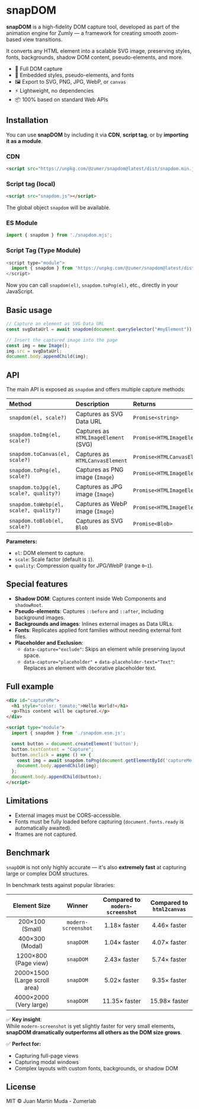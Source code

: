 # snapDOM

**snapDOM** is a high-fidelity DOM capture tool, developed as part of the animation engine for Zumly — a framework for creating smooth zoom-based view transitions.

It converts any HTML element into a scalable SVG image, preserving styles, fonts, backgrounds, shadow DOM content, pseudo-elements, and more.

- 📸 Full DOM capture
- 🎨 Embedded styles, pseudo-elements, and fonts
- 🖼️ Export to SVG, PNG, JPG, WebP, or `canvas`
- ⚡ Lightweight, no dependencies
- 📦 100% based on standard Web APIs


## Installation

You can use **snapDOM** by including it via **CDN**, **script tag**, or by **importing it as a module**.

### CDN

```html
<script src="https://unpkg.com/@zumer/snapdom@latest/dist/snapdom.min.js"></script>
```


### Script tag (local)

```html
<script src="snapdom.js"></script>
```

The global object `snapdom` will be available.


### ES Module

```javascript
import { snapdom } from './snapdom.mjs';
```

### Script Tag (Type Module)

```javascript
<script type="module">
  import { snapdom } from 'https://unpkg.com/@zumer/snapdom@latest/dist/snapdom.mjs';
</script>
```

Now you can call `snapdom(el)`, `snapdom.toPng(el)`, etc., directly in your JavaScript.


## Basic usage

```javascript
// Capture an element as SVG Data URL
const svgDataUrl = await snapdom(document.querySelector("#myElement"));

// Insert the captured image into the page
const img = new Image();
img.src = svgDataUrl;
document.body.appendChild(img);
```


## API

The main API is exposed as `snapdom` and offers multiple capture methods:

| Method | Description | Returns |
|:-------|:------------|:--------|
| `snapdom(el, scale?)` | Captures as SVG Data URL | `Promise<string>` |
| `snapdom.toImg(el, scale?)` | Captures as `HTMLImageElement` (SVG) | `Promise<HTMLImageElement>` |
| `snapdom.toCanvas(el, scale?)` | Captures as `HTMLCanvasElement` | `Promise<HTMLCanvasElement>` |
| `snapdom.toPng(el, scale?)` | Captures as PNG image (`Image`) | `Promise<HTMLImageElement>` |
| `snapdom.toJpg(el, scale?, quality?)` | Captures as JPG image (`Image`) | `Promise<HTMLImageElement>` |
| `snapdom.toWebp(el, scale?, quality?)` | Captures as WebP image (`Image`) | `Promise<HTMLImageElement>` |
| `snapdom.toBlob(el, scale?)` | Captures as SVG `Blob` | `Promise<Blob>` |

**Parameters:**
- `el`: DOM element to capture.
- `scale`: Scale factor (default is `1`).
- `quality`: Compression quality for JPG/WebP (range `0`–`1`).


## Special features

- **Shadow DOM**: Captures content inside Web Components and `shadowRoot`.
- **Pseudo-elements**: Captures `::before` and `::after`, including background images.
- **Backgrounds and images**: Inlines external images as Data URLs.
- **Fonts**: Replicates applied font families without needing external font files.
- **Placeholder and Exclusion**:
  - `data-capture="exclude"`: Skips an element while preserving layout space.
  - `data-capture="placeholder"` + `data-placeholder-text="Text"`: Replaces an element with decorative placeholder text.


## Full example

```html
<div id="captureMe">
  <h1 style="color: tomato;">Hello World!</h1>
  <p>This content will be captured.</p>
</div>

<script type="module">
  import { snapdom } from './snapdom.esm.js';

  const button = document.createElement('button');
  button.textContent = "Capture";
  button.onclick = async () => {
    const img = await snapdom.toPng(document.getElementById('captureMe'), 2);
    document.body.appendChild(img);
  };
  document.body.appendChild(button);
</script>
```


## Limitations

- External images must be CORS-accessible.
- Fonts must be fully loaded before capturing (`document.fonts.ready` is automatically awaited).
- Iframes are not captured.


## Benchmark

`snapDOM` is not only highly accurate — it's also **extremely fast** at capturing large or complex DOM structures.

In benchmark tests against popular libraries:

| Element Size | Winner | Compared to `modern-screenshot` | Compared to `html2canvas` |
|:------------:|:------:|:-------------------------------:|:-------------------------:|
| 200×100 (Small) | `modern-screenshot` | 1.18× faster | 4.46× faster |
| 400×300 (Modal) | `snapDOM` | 1.04× faster | 4.07× faster |
| 1200×800 (Page view) | `snapDOM` | 2.43× faster | 5.74× faster |
| 2000×1500 (Large scroll area) | `snapDOM` | 5.02× faster | 9.35× faster |
| 4000×2000 (Very large) | `snapDOM` | 11.35× faster | 15.98× faster |

✅ **Key insight**:  
While `modern-screenshot` is yet slightly faster for very small elements, **snapDOM dramatically outperforms all others as the DOM size grows**.

✅ **Perfect for:**  
- Capturing full-page views
- Capturing modal windows
- Complex layouts with custom fonts, backgrounds, or shadow DOM


## License

MIT © Juan Martín Muda - Zumerlab
